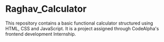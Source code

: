 # Raghav_Calculator
This repository contains a basic functional calculator structured using HTML, CSS and JavaScript. It is a project assigned through CodeAlpha's frontend development Internship.
